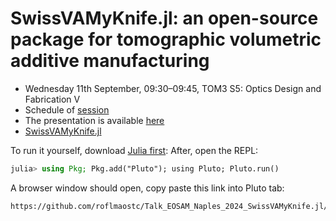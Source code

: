 # SwissVAMyKnife.jl: an open-source package for tomographic volumetric additive manufacturing 

* Wednesday 11th September, 09:30–09:45,  TOM3 S5: Optics Design and Fabrication V
* Schedule of [session](https://www.conftool.com/eosam2024/index.php?page=browseSessions&form_session=577#paperID139)
* The presentation is available [here](https://roflmaostc.github.io/Talk_EOSAM_Naples_2024_SwissVAMyKnife.jl/notebook.html)
* [SwissVAMyKnife.jl](https://github.com/EPFL-LAPD/SwissVAMyKnife.jl)

To run it yourself, download [Julia first](https://julialang.org/downloads/):
After, open the REPL:
```julia
julia> using Pkg; Pkg.add("Pluto"); using Pluto; Pluto.run()
```
A browser window should open, copy paste this link into Pluto tab:
```
https://github.com/roflmaostc/Talk_EOSAM_Naples_2024_SwissVAMyKnife.jl/blob/main/notebook.jl
```
